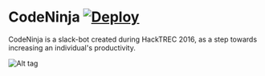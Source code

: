 # CodeNinja [![Deploy](https://www.herokucdn.com/deploy/button.svg)](https://heroku.com/deploy)

CodeNinja is a slack-bot created during HackTREC 2016, as a step towards increasing an individual's productivity.

![Alt tag](https://raw.githubusercontent.com/GurpreetSK95/CodeNinja/master/Screenshots/Screen%20Shot%202016-10-21%20at%2010.54.02%20AM.png)
